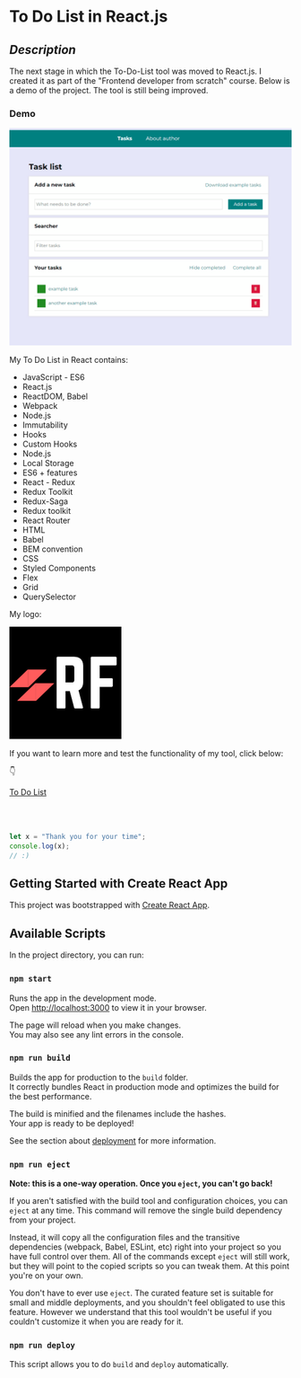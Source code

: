 # **To Do List in React.js**

## *Description*

The next stage in which the To-Do-List tool was moved to React.js. I created it as part of the "Frontend developer from scratch" course. Below is a demo of the project. The tool is still being improved.

### Demo

![To Do List](https://github.com/RobFyd/To-Do-List-in-React/blob/main/graphics/exchangerNewGif2.gif?raw=true)

My To Do List in React contains:

- JavaScript - ES6
- React.js
- ReactDOM, Babel
- Webpack
- Node.js
- Immutability
- Hooks
- Custom Hooks
- Node.js
- Local Storage
- ES6 + features
- React - Redux
- Redux Toolkit
- Redux-Saga
- Redux toolkit
- React Router
- HTML
- Babel
- BEM convention
- CSS
- Styled Components
- Flex
- Grid
- QuerySelector

My logo:

![LOGO](https://github.com/RobFyd/BMI-Calculator/blob/main/fotos/RFLogo.png?raw=true)

If you want to learn more and test the functionality of my tool, click below:

👇

[To Do List](https://robfyd.github.io/To-Do-List-in-React/)


<br>
<br>

```javascript
let x = "Thank you for your time";
console.log(x);
// :)
```

## Getting Started with Create React App

This project was bootstrapped with [Create React App](https://github.com/facebook/create-react-app).

## Available Scripts

In the project directory, you can run:

### `npm start`

Runs the app in the development mode.\
Open [http://localhost:3000](http://localhost:3000) to view it in your browser.

The page will reload when you make changes.\
You may also see any lint errors in the console.

### `npm run build`

Builds the app for production to the `build` folder.\
It correctly bundles React in production mode and optimizes the build for the best performance.

The build is minified and the filenames include the hashes.\
Your app is ready to be deployed!

See the section about [deployment](https://facebook.github.io/create-react-app/docs/deployment) for more information.

### `npm run eject`

**Note: this is a one-way operation. Once you `eject`, you can't go back!**

If you aren't satisfied with the build tool and configuration choices, you can `eject` at any time. This command will remove the single build dependency from your project.

Instead, it will copy all the configuration files and the transitive dependencies (webpack, Babel, ESLint, etc) right into your project so you have full control over them. All of the commands except `eject` will still work, but they will point to the copied scripts so you can tweak them. At this point you're on your own.

You don't have to ever use `eject`. The curated feature set is suitable for small and middle deployments, and you shouldn't feel obligated to use this feature. However we understand that this tool wouldn't be useful if you couldn't customize it when you are ready for it.

### `npm run deploy`

This script allows you to do `build` and `deploy` automatically.
